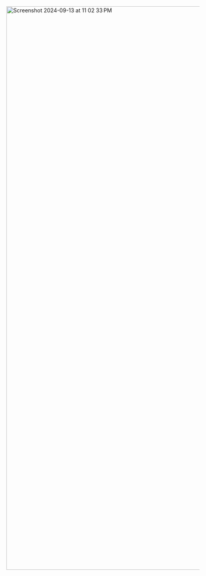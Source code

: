 <img width="1470" alt="Screenshot 2024-09-13 at 11 02 33 PM" src="https://github.com/user-attachments/assets/b9ef2e50-0ae3-48a4-a262-1d78a5cc9a17">
